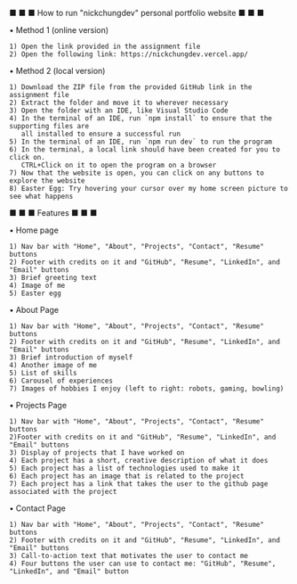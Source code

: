 ■ ■ ■ How to run "nickchungdev" personal portfolio website ■ ■ ■

• Method 1 (online version)

    1) Open the link provided in the assignment file
    2) Open the following link: https://nickchungdev.vercel.app/

• Method 2 (local version)

    1) Download the ZIP file from the provided GitHub link in the assignment file
    2) Extract the folder and move it to wherever necessary
    3) Open the folder with an IDE, like Visual Studio Code
    4) In the terminal of an IDE, run `npm install` to ensure that the supporting files are 
       all installed to ensure a successful run
    5) In the terminal of an IDE, run `npm run dev` to run the program
    6) In the terminal, a local link should have been created for you to click on. 
       CTRL+Click on it to open the program on a browser
    7) Now that the website is open, you can click on any buttons to explore the website
    8) Easter Egg: Try hovering your cursor over my home screen picture to see what happens 

■ ■ ■ Features ■ ■ ■

• Home page 

    1) Nav bar with "Home", "About", "Projects", "Contact", "Resume" buttons
    2) Footer with credits on it and "GitHub", "Resume", "LinkedIn", and "Email" buttons
    3) Brief greeting text 
    4) Image of me
    5) Easter egg

• About Page

    1) Nav bar with "Home", "About", "Projects", "Contact", "Resume" buttons
    2) Footer with credits on it and "GitHub", "Resume", "LinkedIn", and "Email" buttons
    3) Brief introduction of myself
    4) Another image of me 
    5) List of skills
    6) Carousel of experiences
    7) Images of hobbies I enjoy (left to right: robots, gaming, bowling)

• Projects Page

    1) Nav bar with "Home", "About", "Projects", "Contact", "Resume" buttons
    2)Footer with credits on it and "GitHub", "Resume", "LinkedIn", and "Email" buttons
    3) Display of projects that I have worked on
    4) Each project has a short, creative description of what it does
    5) Each project has a list of technologies used to make it
    6) Each project has an image that is related to the project
    7) Each project has a link that takes the user to the github page associated with the project

• Contact Page

    1) Nav bar with "Home", "About", "Projects", "Contact", "Resume" buttons
    2) Footer with credits on it and "GitHub", "Resume", "LinkedIn", and "Email" buttons
    3) Call-to-action text that motivates the user to contact me
    4) Four buttons the user can use to contact me: "GitHub", "Resume", "LinkedIn", and "Email" button
